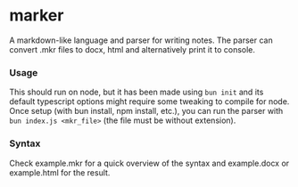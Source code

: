 # marker

A markdown-like language and parser for writing notes.
The parser can convert .mkr files to docx, html and alternatively print it to console.

### Usage
This should run on node, but it has been made using `bun init` and its default typescript options might require some tweaking to compile for node.
Once setup (with bun install, npm install, etc.), you can run the parser with `bun index.js <mkr_file>` (the file must be without extension).

### Syntax
Check example.mkr for a quick overview of the syntax and example.docx or example.html for the result.

